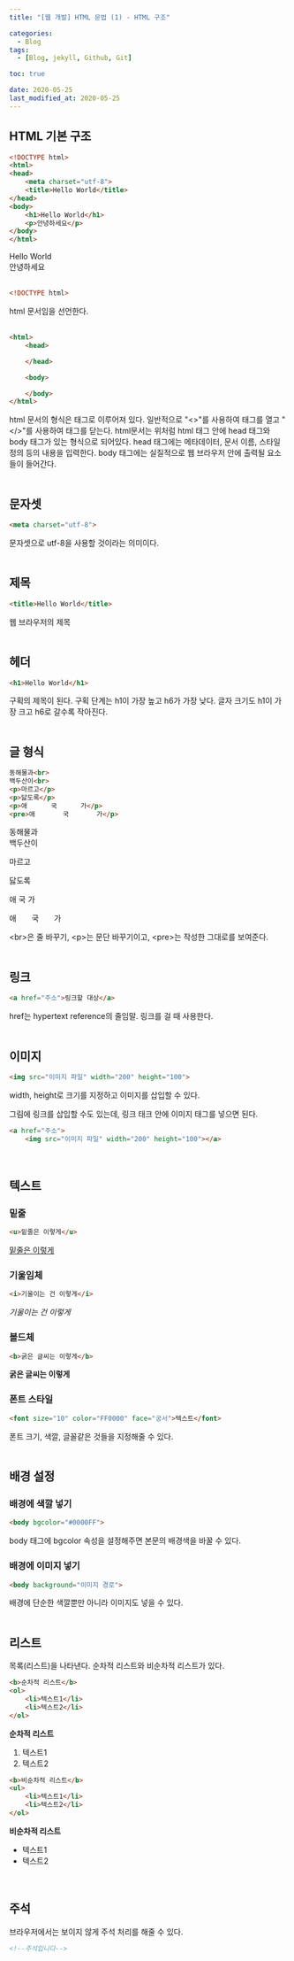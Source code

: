 ```yaml
---
title: "[웹 개발] HTML 문법 (1) - HTML 구조"

categories:
  - Blog
tags:
  - [Blog, jekyll, Github, Git]

toc: true

date: 2020-05-25
last_modified_at: 2020-05-25
---
```


## HTML 기본 구조
```html
<!DOCTYPE html>
<html>
<head>
    <meta charset="utf-8">
    <title>Hello World</title>
</head>
<body>
    <h1>Hello World</h1>
    <p>안녕하세요</p>
</body>
</html>
```

Hello World  
안녕하세요  
<br>

```html
<!DOCTYPE html>
```
html 문서임을 선언한다.  
<br>

```html
<html>
    <head>

    </head>

    <body>

    </body>
</html>
```
html 문서의 형식은 태그로 이루어져 있다. 일반적으로 "<>"를 사용하여 태그를 열고 "</>"를 사용하여 태그를 닫는다. html문서는 위처럼 html 태그 안에 head 태그와 body 태그가 있는 형식으로 되어있다. head 태그에는 메타데이터, 문서 이름, 스타일 정의 등의 내용을 입력한다. body 태그에는 실질적으로 웹 브라우저 안에 출력될 요소들이 들어간다.  
<br>

## 문자셋
```html
<meta charset="utf-8">
```
문자셋으로 utf-8을 사용할 것이라는 의미이다.  
<br>

## 제목
```html
<title>Hello World</title>
```
웹 브라우저의 제목  
<br>

## 헤더
```html
<h1>Hello World</h1>
```
구획의 제목이 된다. 구획 단계는 h1이 가장 높고 h6가 가장 낮다. 글자 크기도 h1이 가장 크고 h6로 갈수록 작아진다.  
<br>

## 글 형식
```html
동해물과<br>
백두산이<br>
<p>마르고</p>
<p>닳도록</p>
<p>애      국      가</p>
<pre>애       국       가</p>
```
동해물과  
백두산이

마르고

닳도록

애 국 가

애&nbsp;&nbsp;&nbsp;&nbsp;&nbsp;&nbsp;&nbsp;국&nbsp;&nbsp;&nbsp;&nbsp;&nbsp;&nbsp;&nbsp;가  

\<br>은 줄 바꾸기, \<p>는 문단 바꾸기이고, \<pre>는 작성한 그대로를 보여준다.  
<br>


## 링크
```html
<a href="주소">링크할 대상</a>
```
href는 hypertext reference의 줄임말. 링크를 걸 때 사용한다.  
<br>

## 이미지
```html
<img src="이미지 파일" width="200" height="100">
```
width, height로 크기를 지정하고 이미지를 삽입할 수 있다.

그림에 링크를 삽입할 수도 있는데, 링크 태크 안에 이미지 태그를 넣으면 된다.
```html
<a href="주소">
    <img src="이미지 파일" width="200" height="100"></a>
```
<br>

## 텍스트
### 밑줄
```html
<u>밑줄은 이렇게</u>
```
<u>밑줄은 이렇게</u>  

### 기울임체
```html
<i>기울이는 건 이렇게</i>
```
*기울이는 건 이렇게*

### 볼드체
```html
<b>굵은 글씨는 이렇게</b>
```
**굵은 글씨는 이렇게**

### 폰트 스타일
```html
<font size="10" color="FF0000" face="궁서">텍스트</font>
```
폰트 크기, 색깔, 글꼴같은 것들을 지정해줄 수 있다.  
<br>

## 배경 설정
### 배경에 색깔 넣기
```html
<body bgcolor="#0000FF">
```
body 태그에 bgcolor 속성을 설정해주면 본문의 배경색을 바꿀 수 있다.

### 배경에 이미지 넣기
```html
<body background="이미지 경로">
```
배경에 단순한 색깔뿐만 아니라 이미지도 넣을 수 있다.  
<br>

## 리스트
목록(리스트)을 나타낸다. 순차적 리스트와 비순차적 리스트가 있다.
```html
<b>순차적 리스트</b>
<ol>
    <li>텍스트1</li>
    <li>텍스트2</li>
</ol>
```
**순차적 리스트**

1. 텍스트1
2. 텍스트2

```html
<b>비순차적 리스트</b>
<ul>
    <li>텍스트1</li>
    <li>텍스트2</li>
</ol>
```
**비순차적 리스트**

- 텍스트1
- 텍스트2  
<br>

## 주석
브라우저에서는 보이지 않게 주석 처리를 해줄 수 있다.
```html
<!--주석입니다-->
```